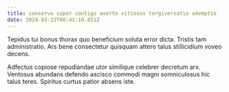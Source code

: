 ```yaml
---
title: conservo sopor contigo averto vitiosus tergiversatio ademptio
date: 2024-03-22T00:41:19.851Z
---
```


Tepidus tui bonus thorax quo beneficium soluta error dicta. Tristis tam administratio. Ars bene consectetur quisquam attero talus stillicidium voveo decens.

Adfectus copiose repudiandae utor similique celebrer decretum arx. Ventosus abundans defendo ascisco commodi magni somniculosus hic talus teres. Spiritus curtus patior absens iste.
